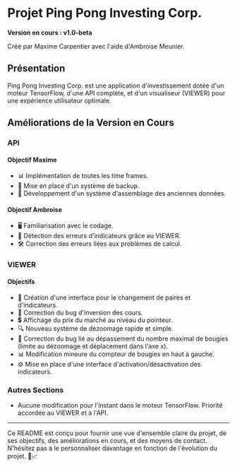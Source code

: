 # Projet Ping Pong Investing Corp.

**Version en cours : v1.0-beta**

Créé par Maxime Carpentier avec l'aide d'Ambroise Meunier.

## Présentation

Ping Pong Investing Corp. est une application d'investissement dotée d'un moteur TensorFlow, d'une API complète, et d'un visualiseur (VIEWER) pour une expérience utilisateur optimale.

## Améliorations de la Version en Cours

### API

#### Objectif Maxime

- 📊 Implémentation de toutes les time frames.
- 📁 Mise en place d'un système de backup.
- 🔄 Développement d'un système d'assemblage des anciennes données.

#### Objectif Ambroise

- 🖥️ Familiarisation avec le codage.
- 🐞 Détection des erreurs d'indicateurs grâce au VIEWER.
- 🛠️ Correction des erreurs liées aux problèmes de calcul.

### VIEWER

#### Objectifs

- 🔄 Création d'une interface pour le changement de paires et d'indicateurs.
- 🐛 Correction du bug d'inversion des cours.
- 💲 Affichage du prix du marché au niveau du pointeur.
- 🔍 Nouveau système de dézoomage rapide et simple.
- 🚧 Correction du bug lié au dépassement du nombre maximal de bougies (limite au dézoomage et déplacement dans l'axe x).
- 📊 Modification mineure du compteur de bougies en haut à gauche.
- ⚙️ Mise en place d'une interface d'activation/désactivation des indicateurs.

### Autres Sections

- Aucune modification pour l'instant dans le moteur TensorFlow. Priorité accordée au VIEWER et à l'API.

---

Ce README est conçu pour fournir une vue d'ensemble claire du projet, de ses objectifs, des améliorations en cours, et des moyens de contact. N'hésitez pas à le personnaliser davantage en fonction de l'évolution du projet. 🚀📈
